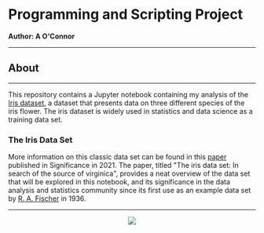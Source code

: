 # Programming and Scripting Project 
**Author: A O'Connor**
*****
## About 
*****
This repository contains a Jupyter notebook containing my analysis of the [Iris dataset](https://archive.ics.uci.edu/dataset/53/iris), a dataset that presents data on three different species of the iris flower. The iris dataset is  widely used in statistics and data science as a training data set.
### The Iris Data Set
More information on this classic data set can be found in this [paper](https://www.semanticscholar.org/paper/The-iris-data-set%3A-In-search-of-the-source-of-Unwin-Kleinman/4599862ea877863669a6a8e63a3c707a787d5d7e) published in Significance in 2021. The paper, titled "The iris data set: In search of the source of virginica", provides a neat overview of the data set that will be explored in this notebook, and its significance in the data analysis and statistics community since its first use as an example data set by [R. A. Fischer](https://onlinelibrary.wiley.com/doi/10.1111/j.1469-1809.1936.tb02137.x) in 1936. 
******
<p align ="center"><img src="https://storage.googleapis.com/kaggle-datasets-images/19/19/default-backgrounds/dataset-card.jpg" /></p> 


